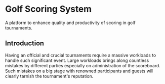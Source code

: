 # Golf Scoring System

A platform to enhance quality and productivity of scoring in golf tournaments.

## Introduction

Having an official and crucial tournaments require a massive workloads to handle such significant event. Large workloads brings along countless mistakes by different parties especially on administration of the scoreboard. Such mistakes on a big stage with renowned participants and guests will clearly tarnish the tournament's reputation.
